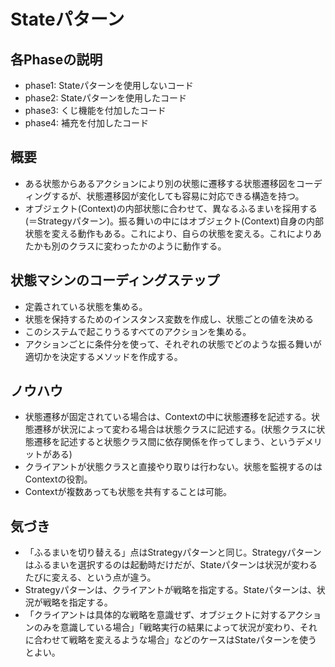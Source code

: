 # Stateパターン
## 各Phaseの説明
- phase1: Stateパターンを使用しないコード
- phase2: Stateパターンを使用したコード
- phase3: くじ機能を付加したコード
- phase4: 補充を付加したコード
## 概要
- ある状態からあるアクションにより別の状態に遷移する状態遷移図をコーディングするが、状態遷移図が変化しても容易に対応できる構造を持つ。
- オブジェクト(Context)の内部状態に合わせて、異なるふるまいを採用する(＝Strategyパターン)。振る舞いの中にはオブジェクト(Context)自身の内部状態を変える動作もある。これにより、自らの状態を変える。これによりあたかも別のクラスに変わったかのように動作する。
## 状態マシンのコーディングステップ
- 定義されている状態を集める。
- 状態を保持するためのインスタンス変数を作成し、状態ごとの値を決める
- このシステムで起こりうるすべてのアクションを集める。
- アクションごとに条件分を使って、それぞれの状態でどのような振る舞いが適切かを決定するメソッドを作成する。
## ノウハウ
- 状態遷移が固定されている場合は、Contextの中に状態遷移を記述する。状態遷移が状況によって変わる場合は状態クラスに記述する。(状態クラスに状態遷移を記述すると状態クラス間に依存関係を作ってしまう、というデメリットがある)
- クライアントが状態クラスと直接やり取りは行わない。状態を監視するのはContextの役割。
- Contextが複数あっても状態を共有することは可能。
## 気づき
- 「ふるまいを切り替える」点はStrategyパターンと同じ。Strategyパターンはふるまいを選択するのは起動時だけだが、Stateパターンは状況が変わるたびに変える、という点が違う。
- Strategyパターンは、クライアントが戦略を指定する。Stateパターンは、状況が戦略を指定する。
- 「クライアントは具体的な戦略を意識せず、オブジェクトに対するアクションのみを意識している場合」「戦略実行の結果によって状況が変わり、それに合わせて戦略を変えるような場合」などのケースはStateパターンを使うとよい。